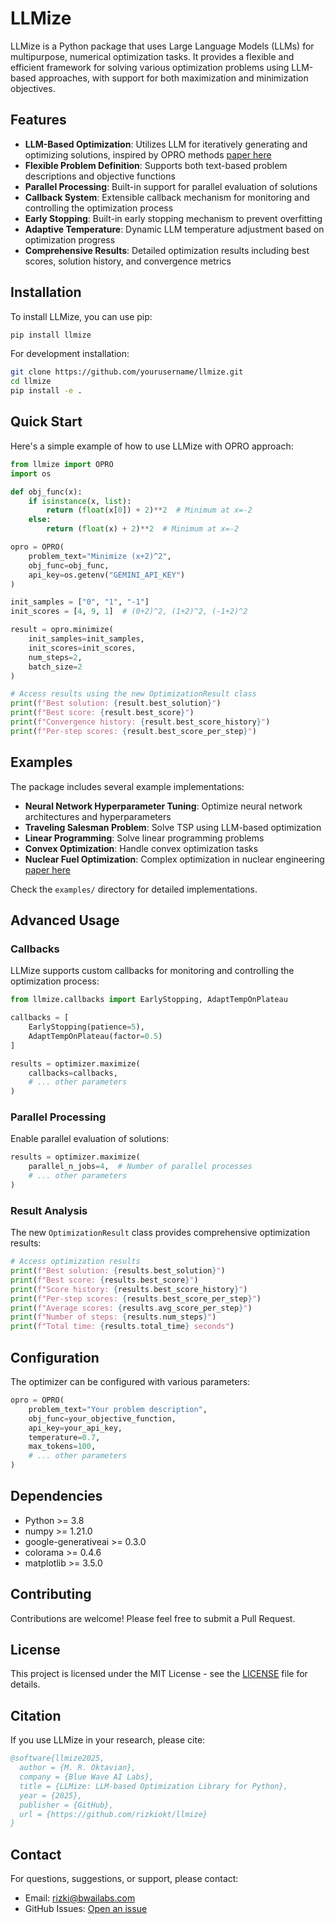 # LLMize

LLMize is a Python package that uses Large Language Models (LLMs) for multipurpose, numerical optimization tasks. It provides a flexible and efficient framework for solving various optimization problems using LLM-based approaches, with support for both maximization and minimization objectives.

## Features

- **LLM-Based Optimization**: Utilizes LLM for iteratively generating and optimizing solutions, inspired by OPRO methods [paper here](https://arxiv.org/abs/2309.03409)
- **Flexible Problem Definition**: Supports both text-based problem descriptions and objective functions
- **Parallel Processing**: Built-in support for parallel evaluation of solutions
- **Callback System**: Extensible callback mechanism for monitoring and controlling the optimization process
- **Early Stopping**: Built-in early stopping mechanism to prevent overfitting
- **Adaptive Temperature**: Dynamic LLM temperature adjustment based on optimization progress
- **Comprehensive Results**: Detailed optimization results including best scores, solution history, and convergence metrics

## Installation

To install LLMize, you can use pip:

```bash
pip install llmize
```

For development installation:

```bash
git clone https://github.com/yourusername/llmize.git
cd llmize
pip install -e .
```

## Quick Start

Here's a simple example of how to use LLMize with OPRO approach:

```python
from llmize import OPRO
import os

def obj_func(x):
    if isinstance(x, list):
        return (float(x[0]) + 2)**2  # Minimum at x=-2
    else:
        return (float(x) + 2)**2  # Minimum at x=-2

opro = OPRO(
    problem_text="Minimize (x+2)^2",
    obj_func=obj_func,
    api_key=os.getenv("GEMINI_API_KEY")
)

init_samples = ["0", "1", "-1"]
init_scores = [4, 9, 1]  # (0+2)^2, (1+2)^2, (-1+2)^2

result = opro.minimize(
    init_samples=init_samples,
    init_scores=init_scores,
    num_steps=2,
    batch_size=2
)

# Access results using the new OptimizationResult class
print(f"Best solution: {result.best_solution}")
print(f"Best score: {result.best_score}")
print(f"Convergence history: {result.best_score_history}")
print(f"Per-step scores: {result.best_score_per_step}")
```

## Examples

The package includes several example implementations:

- **Neural Network Hyperparameter Tuning**: Optimize neural network architectures and hyperparameters
- **Traveling Salesman Problem**: Solve TSP using LLM-based optimization
- **Linear Programming**: Solve linear programming problems
- **Convex Optimization**: Handle convex optimization tasks
- **Nuclear Fuel Optimization**: Complex optimization in nuclear engineering [paper here](https://arxiv.org/abs/2503.19620)

Check the `examples/` directory for detailed implementations.

## Advanced Usage

### Callbacks

LLMize supports custom callbacks for monitoring and controlling the optimization process:

```python
from llmize.callbacks import EarlyStopping, AdaptTempOnPlateau

callbacks = [
    EarlyStopping(patience=5),
    AdaptTempOnPlateau(factor=0.5)
]

results = optimizer.maximize(
    callbacks=callbacks,
    # ... other parameters
)
```

### Parallel Processing

Enable parallel evaluation of solutions:

```python
results = optimizer.maximize(
    parallel_n_jobs=4,  # Number of parallel processes
    # ... other parameters
)
```

### Result Analysis

The new `OptimizationResult` class provides comprehensive optimization results:

```python
# Access optimization results
print(f"Best solution: {results.best_solution}")
print(f"Best score: {results.best_score}")
print(f"Score history: {results.best_score_history}")
print(f"Per-step scores: {results.best_score_per_step}")
print(f"Average scores: {results.avg_score_per_step}")
print(f"Number of steps: {results.num_steps}")
print(f"Total time: {results.total_time} seconds")
```

## Configuration

The optimizer can be configured with various parameters:

```python
opro = OPRO(
    problem_text="Your problem description",
    obj_func=your_objective_function,
    api_key=your_api_key,
    temperature=0.7,
    max_tokens=100,
    # ... other parameters
)
```

## Dependencies

- Python >= 3.8
- numpy >= 1.21.0
- google-generativeai >= 0.3.0
- colorama >= 0.4.6
- matplotlib >= 3.5.0

## Contributing

Contributions are welcome! Please feel free to submit a Pull Request.

## License

This project is licensed under the MIT License - see the [LICENSE](LICENSE) file for details.

## Citation

If you use LLMize in your research, please cite:

```bibtex
@software{llmize2025,
  author = {M. R. Oktavian},
  company = {Blue Wave AI Labs},
  title = {LLMize: LLM-based Optimization Library for Python},
  year = {2025},
  publisher = {GitHub},
  url = {https://github.com/rizkiokt/llmize}
}
```

## Contact

For questions, suggestions, or support, please contact:
- Email: rizki@bwailabs.com
- GitHub Issues: [Open an issue](https://github.com/rizkiokt/llmize/issues)
